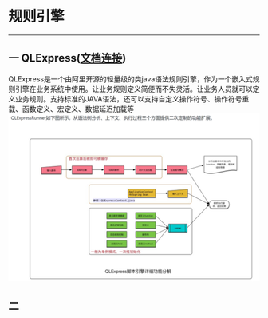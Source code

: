 # 规则引擎
---
## 一 QLExpress([文档连接](https://github.com/alibaba/QLExpress))
QLExpress是一个由阿里开源的轻量级的类java语法规则引擎，作为一个嵌入式规则引擎在业务系统中使用。让业务规则定义简便而不失灵活。让业务人员就可以定义业务规则。支持标准的JAVA语法，还可以支持自定义操作符号、操作符号重载、函数定义、宏定义、数据延迟加载等
![QLExpress](../../picture/rule/QLExpress.PNG)
## 二 
